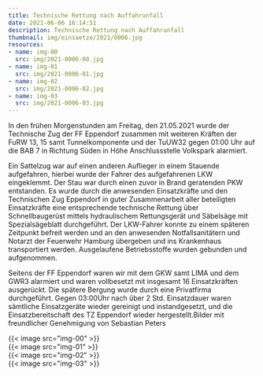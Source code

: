 ```yaml
---
title: Technische Rettung nach Auffahrunfall
date: 2021-06-06 16:14:51
description: Technische Rettung nach Auffahrunfall
thumbnail: img/einsaetze/2021/0006.jpg
resources:
- name: img-00
  src: img/2021-0006-00.jpg
- name: img-01
  src: img/2021-0006-01.jpg
- name: img-02
  src: img/2021-0006-02.jpg
- name: img-03
  src: img/2021-0006-03.jpg
---
```


In den frühen Morgenstunden am Freitag, den 21.05.2021 wurde der Technische Zug der FF Eppendorf zusammen mit weiteren Kräften der FuRW 13, 15 samt Tunnelkomponente und der TuUW32 gegen 01:00 Uhr auf die BAB 7 in Richtung Süden in Höhe Anschlussstelle Volkspark alarmiert.

Ein Sattelzug war auf einen anderen Auflieger in einem Stauende aufgefahren, hierbei wurde der Fahrer des aufgefahrenen LKW eingeklemmt.
Der Stau war durch einen zuvor in Brand geratenden PKW entstanden.
Es wurde durch die anwesenden Einsatzkräfte und den Technischen Zug Eppendorf in guter Zusammenarbeit aller beteiligten Einsatzkräfte eine entsprechende technische Rettung über Schnellbaugerüst mittels hydraulischem Rettungsgerät und Säbelsäge mit Spezialsägeblatt durchgeführt.
Der LKW-Fahrer konnte zu einem späteren Zeitpunkt befreit werden und an den anwesenden Notfallsanitätern und Notarzt der Feuerwehr Hamburg übergeben und ins Krankenhaus transportiert werden.
Ausgelaufene Betriebsstoffe wurden gebunden und aufgenommen.

Seitens der FF Eppendorf waren wir mit dem GKW samt LIMA und dem GWR3 alarmiert und waren vollbesetzt mit insgesamt 16 Einsatzkräften ausgerückt.
Die spätere Bergung wurde durch eine Privatfirma durchgeführt.
Gegen 03:00Uhr nach über 2 Std. Einsatzdauer waren sämtliche Einsatzgeräte wieder gereinigt und instandgesetzt, und die Einsatzbereitschaft des TZ Eppendorf wieder hergestellt.Bilder mit freundlicher Genehmigung von Sebastian Peters

{{< image src="img-00" >}}  
{{< image src="img-01" >}}  
{{< image src="img-02" >}}  
{{< image src="img-03" >}}  
